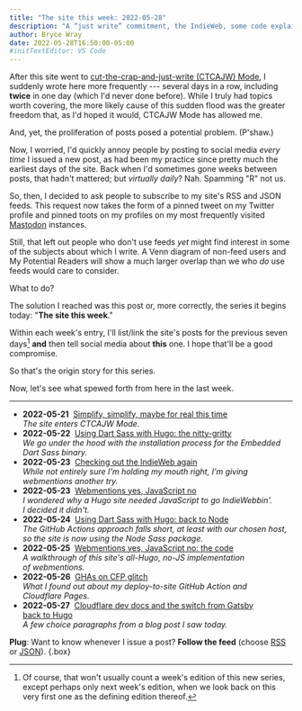 ```yaml
---
title: "The site this week: 2022-05-28"
description: "A “just write” commitment, the IndieWeb, some code explainers, and Cloudflare Pages glitches."
author: Bryce Wray
date: 2022-05-28T16:50:00-05:00
#initTextEditor: VS Code
---
```


After this site went to [cut-the-crap-and-just-write (CTCAJW) Mode](/posts/2022/05/simplify-simplify-maybe-for-real-this-time/), I suddenly wrote here more frequently --- several days in a row, including **twice** in one day (which I'd never done before). While I truly had topics worth covering, the more likely cause of this sudden flood was the greater freedom that, as I'd hoped it would, CTCAJW Mode has allowed me.

And, yet, the proliferation of posts posed a potential problem. (P'shaw.)

Now, I worried, I'd quickly annoy people by posting to social media *every time* I issued a new post, as had been my practice since pretty much the earliest days of the site. Back when I'd sometimes gone weeks between posts, that hadn't mattered; but *virtually daily*? Nah. Spamming "R" not us.

So, then, I decided to ask people to subscribe to my site's RSS and JSON feeds. This request now takes the form of a pinned tweet on my Twitter profile and pinned toots on my profiles on my most frequently visited [Mastodon](https://joinmastodon.org) instances.

Still, that left out people who don't use feeds *yet* might find interest in some of the subjects about which I write. A Venn diagram of non-feed users and My Potential Readers will show a much larger overlap than we who *do* use feeds would care to consider.

What to do?

The solution I reached was this post or, more correctly, the series it begins today: "**The site this week**."

Within each week's entry, I'll list/link the site's posts for the previous seven days[^notThis] **and** then tell social media about **this** one. I hope that'll be a good compromise.

[^notThis]: Of course, that won't usually count a week's edition of this new series, except perhaps only next week's edition, when we look back on this very first one as the defining edition thereof.

So that's the origin story for this series.

Now, let's see what spewed forth from here in the last week.

---

- <span class="sansSerif"><strong class="pokey">2022-05-21</strong></span>&nbsp;&nbsp;[Simplify, simplify, maybe for real this time](/posts/2022/05/simplify-simplify-maybe-for-real-this-time/)\
*The site enters CTCAJW Mode.*
- <span class="sansSerif"><strong class="pokey">2022-05-22</strong></span>&nbsp;&nbsp;[Using Dart Sass with Hugo: the nitty-gritty](/posts/2022/05/using-dart-sass-hugo-nitty-gritty/)\
*We go under the hood with the installation process for the Embedded Dart Sass binary.*
- <span class="sansSerif"><strong class="pokey">2022-05-23</strong></span>&nbsp;&nbsp;[Checking out the IndieWeb again](/posts/2022/05/checking-out-indieweb-again/)\
*While not entirely sure I'm holding my mouth right, I'm giving webmentions another try.*
- <span class="sansSerif"><strong class="pokey">2022-05-23</strong></span>&nbsp;&nbsp;[Webmentions yes, JavaScript no](/posts/2022/05/webmentions-yes-javascript-no/)\
*I wondered why a Hugo site needed JavaScript to go IndieWebbin'. I decided it didn't.*
- <span class="sansSerif"><strong class="pokey">2022-05-24</strong></span>&nbsp;&nbsp;[Using Dart Sass with Hugo: back to Node](/posts/2022/05/using-dart-sass-hugo-back-to-node/)\
*The GitHub Actions approach falls short, at least with our chosen host, so the site is now using the Node Sass package.*
- <span class="sansSerif"><strong class="pokey">2022-05-25</strong></span>&nbsp;&nbsp;[Webmentions yes, JavaScript no: the code](/posts/2022/05/webmentions-yes-javascript-no-the-code/)\
*A walkthrough of this site's all-Hugo, no-JS implementation of webmentions.*
- <span class="sansSerif"><strong class="pokey">2022-05-26</strong></span>&nbsp;&nbsp;[GHAs on CFP glitch](/posts/2022/05/ghas-on-cfp-glitch/)\
*What I found out about my deploy-to-site GitHub Action and Cloudflare Pages.*
- <span class="sansSerif"><strong class="pokey">2022-05-27</strong></span>&nbsp;&nbsp;[Cloudflare dev docs and the switch from Gatsby back to Hugo](/posts/2022/05/cloudflare-dev-docs-hugo-gatsby/)\
*A few choice paragraphs from a blog post I saw today.*

**Plug**: Want to know whenever I issue a post? **Follow the feed** (choose [RSS](/index.xml) or [JSON](/index.json)).
{.box}

